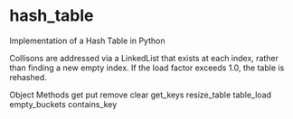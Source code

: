 # hash_table
Implementation of a Hash Table in Python

Collisons are addressed via a LinkedList that exists at each index, rather than finding a new empty index. If the load factor exceeds 1.0, the table is rehashed.

Object Methods
 get
 put
 remove
 clear
 get_keys
 resize_table
 table_load
 empty_buckets
 contains_key
